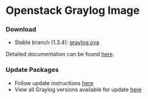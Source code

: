 Openstack Graylog Image
========================

### Download

  * Stable branch (1.3.4): [graylog.ova](https://packages.graylog2.org/releases/graylog-omnibus/qcow2/graylog-1.3.4-1.qcow2.gz)

Detailed documentation can be found [here](http://docs.graylog.org/en/latest/pages/installation/openstack.html).

### Update Packages

  * Follow update instructions [here](http://docs.graylog.org/en/1.3/pages/installation/graylog_ctl.html#upgrade-graylog)
  * View all Graylog versions available for update [here](https://packages.graylog2.org/appliances/ubuntu)
